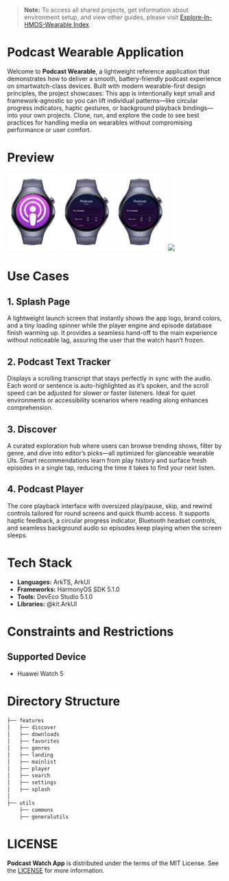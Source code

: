 > **Note:** To access all shared projects, get information about environment setup, and view other guides, please visit [Explore-In-HMOS-Wearable Index](https://github.com/Explore-In-HMOS-Wearable/hmos-index).

# Podcast Wearable Application

Welcome to **Podcast Wearable**, a lightweight reference application that demonstrates how to deliver a smooth, battery-friendly podcast experience on smartwatch-class devices. Built with modern wearable-first design principles, the project showcases:
This app is intentionally kept small and framework-agnostic so you can lift individual patterns—like circular progress indicators, haptic gestures, or background playback bindings—into your own projects. Clone, run, and explore the code to see best practices for handling media on wearables without compromising performance or user comfort.

# Preview

<div>
  <img src="screenshots/gif_1.gif" width="24%">
  <img src="screenshots/gif_2.gif" width="24%">
  <img src="screenshots/gif_3.gif" width="24%">
  <img src="screenshots/gif_4.gif" width="24%">
</div>

# Use Cases

## 1. Splash Page

A lightweight launch screen that instantly shows the app logo, brand colors, and a tiny loading spinner while the player engine and episode database finish warming up. It provides a seamless hand-off to the main experience without noticeable lag, assuring the user that the watch hasn’t frozen.

## 2. Podcast Text Tracker

Displays a scrolling transcript that stays perfectly in sync with the audio. Each word or sentence is auto-highlighted as it’s spoken, and the scroll speed can be adjusted for slower or faster listeners. Ideal for quiet environments or accessibility scenarios where reading along enhances comprehension.

## 3. Discover

A curated exploration hub where users can browse trending shows, filter by genre, and dive into editor’s picks—all optimized for glanceable wearable UIs. Smart recommendations learn from play history and surface fresh episodes in a single tap, reducing the time it takes to find your next listen.

## 4. Podcast Player

The core playback interface with oversized play/pause, skip, and rewind controls tailored for round screens and quick thumb access. It supports haptic feedback, a circular progress indicator, Bluetooth headset controls, and seamless background audio so episodes keep playing when the screen sleeps.


# Tech Stack

* **Languages:** ArkTS, ArkUI
* **Frameworks:** HarmonyOS SDK 5.1.0
* **Tools:** DevEco Studio 5.1.0
* **Libraries:** @kit.ArkUI

# Constraints and Restrictions

## Supported Device

* Huawei Watch 5

# Directory Structure

```
├── features
│   ├── discover
│   ├── downloads 
│   ├── favorites 
│   ├── genres 
│   ├── landing 
│   ├── mainlist 
│   ├── player 
│   ├── search 
│   ├── settings 
│   ├── splash 
│   
├── utils
    ├── commons 
    ├── generalutils 
```

# LICENSE

**Podcast Watch App** is distributed under the terms of the MIT License.
See the [LICENSE](/LICENSE) for more information.
